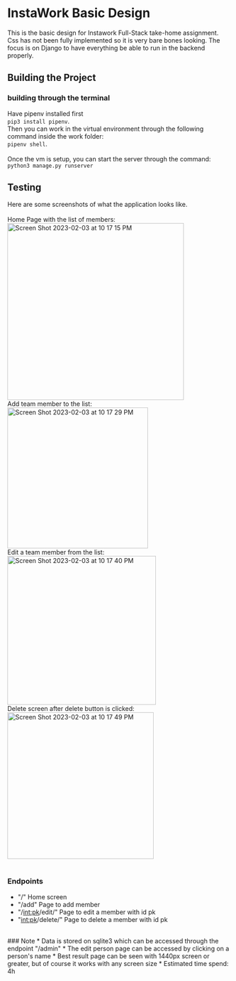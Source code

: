 # InstaWork Basic Design

This is the basic design for Instawork Full-Stack take-home assignment. Css has not been fully implemented so it is very bare bones looking. The focus is on Django to have everything be able to run in the backend properly.

## Building the Project
### building through the terminal
Have pipenv installed first <br/>
`pip3 install pipenv`.
<br/>
Then you can work in the virtual environment through the following command inside the work folder:<br/>
`pipenv shell`.
<br/><br/>
Once the vm is setup, you can start the server through the command: <br/>`python3 manage.py runserver`
<br/>
## Testing
Here are some screenshots of what the application looks like.
<br/><br/>
Home Page with the list of members:<br/>
<img width="398" alt="Screen Shot 2023-02-03 at 10 17 15 PM" src="https://user-images.githubusercontent.com/81793294/216745334-21ad33c9-a57f-4f11-a675-4c1890e2731b.png"><br/>
Add team member to the list:<br/>
<img width="317" alt="Screen Shot 2023-02-03 at 10 17 29 PM" src="https://user-images.githubusercontent.com/81793294/216745339-e401e499-92d6-408a-87bf-a474de58201d.png"><br/>
Edit a team member from the list:<br/>
<img width="335" alt="Screen Shot 2023-02-03 at 10 17 40 PM" src="https://user-images.githubusercontent.com/81793294/216745340-7cb9809c-1dde-4e87-9e64-479e56d34e1b.png"><br/>
Delete screen after delete button is clicked: <br/>
<img width="330" alt="Screen Shot 2023-02-03 at 10 17 49 PM" src="https://user-images.githubusercontent.com/81793294/216745344-c49783b4-ac67-41d0-b44a-c7a048d9d06c.png"><br/><br/>

### Endpoints
* "/" Home screen
* "/add" Page to add member
* "/<int:pk>/edit/" Page to edit a member with id pk
* "<int:pk>/delete/" Page to delete a member with id pk
<br/>
### Note
* Data is stored on sqlite3 which can be accessed through the endpoint "/admin"
* The edit person page can be accessed by clicking on a person's name
* Best result page can be seen with 1440px screen or greater, but of course it works with any screen size
* Estimated time spend: 4h
